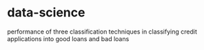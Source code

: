 # data-science
performance of three classification techniques in classifying credit applications into good loans and bad loans 
